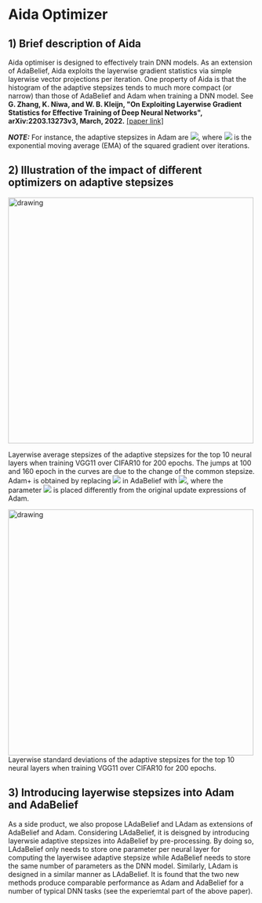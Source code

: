 # Aida Optimizer
## 1) Brief description of Aida
Aida optimiser is designed to effectively train DNN models. As an extension of AdaBelief, Aida exploits the layerwise gradient statistics via simple layerwise vector projections per iteration.  One property of Aida is that the histogram of the adaptive stepsizes tends to much more compact (or narrow) than those of AdaBelief and Adam when training a DNN model. See __G. Zhang, K. Niwa, and W. B. Kleijn, "On Exploiting Layerwise Gradient Statistics for Effective Training of Deep Neural Networks", arXiv:2203.13273v3, March, 2022.__ [[paper link]](https://arxiv.org/abs/2203.13273) 

**_NOTE:_** For instance, the adaptive stepsizes in Adam are <img src="https://render.githubusercontent.com/render/math?math=1/(\sqrt{v_t}%2B\epsilon)">, where <img src="https://render.githubusercontent.com/render/math?math=v_t"> is the exponential moving average (EMA) of the squared gradient over iterations.

[//]: # ( <img src="https://render.githubusercontent.com/render/math?math=x_{1,2} = \frac{-b \pm \sqrt{b^2-4ac}}{2b}"> )



## 2) Illustration of the impact of different optimizers on adaptive stepsizes 

<img src="https://github.com/guoqiang-x-zhang/AidaOptimizer/blob/main/imgs/Aida_3stage_overall_mean.png" alt="drawing" width="500"/>
 
Layerwise average stepsizes of the adaptive stepsizes for the top 10 neural layers when training VGG11 over CIFAR10 for 200 epochs.
The jumps at 100 and 160 epoch in the curves are due to the change of the common stepsize. Adam+ is obtained by replacing <img src="https://render.githubusercontent.com/render/math?math=(m_t-g_t)^2"> in AdaBelief with  <img src="https://render.githubusercontent.com/render/math?math=g_t^2">, where the parameter <img src="https://render.githubusercontent.com/render/math?math=\epsilon"> is placed differently from the original update expressions of Adam. 

<img src="https://github.com/guoqiang-x-zhang/AidaOptimizer/blob/main/imgs/Aida_3stage_overall_std.png" alt="drawing" width="500"/>
 Layerwise standard deviations of the adaptive stepsizes for the top 10 neural layers when training VGG11 over CIFAR10 for 200 epochs.


## 3) Introducing layerwise stepsizes into Adam and AdaBelief
As a side product, we also propose LAdaBelief and LAdam as extensions of AdaBelief and Adam. Considering LAdaBelief, it is deisgned by introducing layerwsie adaptive stepsizes into AdaBelief by pre-processing. By doing so, LAdaBelief only needs to store one parameter per neural layer for computing the layerwisee adaptive stepsize while AdaBelief needs to store the same number of parameters as the DNN model. Similarly, LAdam is designed in a similar manner as LAdaBelief. It is found that the two new methods produce comparable performance as Adam and AdaBelief for a number of typical DNN tasks (see the experiemtal part of the above paper).  

